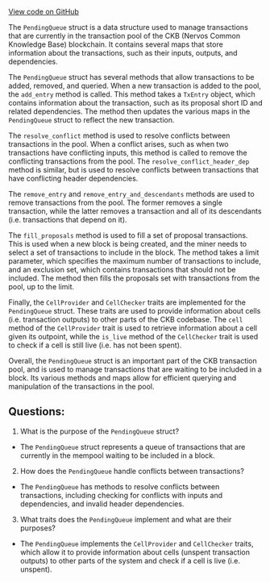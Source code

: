 [View code on GitHub](https://github.com/nervosnetwork/ckb/blob/develop/tx-pool/src/component/pending.rs)

The `PendingQueue` struct is a data structure used to manage transactions that are currently in the transaction pool of the CKB (Nervos Common Knowledge Base) blockchain. It contains several maps that store information about the transactions, such as their inputs, outputs, and dependencies.

The `PendingQueue` struct has several methods that allow transactions to be added, removed, and queried. When a new transaction is added to the pool, the `add_entry` method is called. This method takes a `TxEntry` object, which contains information about the transaction, such as its proposal short ID and related dependencies. The method then updates the various maps in the `PendingQueue` struct to reflect the new transaction.

The `resolve_conflict` method is used to resolve conflicts between transactions in the pool. When a conflict arises, such as when two transactions have conflicting inputs, this method is called to remove the conflicting transactions from the pool. The `resolve_conflict_header_dep` method is similar, but is used to resolve conflicts between transactions that have conflicting header dependencies.

The `remove_entry` and `remove_entry_and_descendants` methods are used to remove transactions from the pool. The former removes a single transaction, while the latter removes a transaction and all of its descendants (i.e. transactions that depend on it).

The `fill_proposals` method is used to fill a set of proposal transactions. This is used when a new block is being created, and the miner needs to select a set of transactions to include in the block. The method takes a limit parameter, which specifies the maximum number of transactions to include, and an exclusion set, which contains transactions that should not be included. The method then fills the proposals set with transactions from the pool, up to the limit.

Finally, the `CellProvider` and `CellChecker` traits are implemented for the `PendingQueue` struct. These traits are used to provide information about cells (i.e. transaction outputs) to other parts of the CKB codebase. The `cell` method of the `CellProvider` trait is used to retrieve information about a cell given its outpoint, while the `is_live` method of the `CellChecker` trait is used to check if a cell is still live (i.e. has not been spent).

Overall, the `PendingQueue` struct is an important part of the CKB transaction pool, and is used to manage transactions that are waiting to be included in a block. Its various methods and maps allow for efficient querying and manipulation of the transactions in the pool.
## Questions:
 1. What is the purpose of the `PendingQueue` struct?
- The `PendingQueue` struct represents a queue of transactions that are currently in the mempool waiting to be included in a block.

2. How does the `PendingQueue` handle conflicts between transactions?
- The `PendingQueue` has methods to resolve conflicts between transactions, including checking for conflicts with inputs and dependencies, and invalid header dependencies.

3. What traits does the `PendingQueue` implement and what are their purposes?
- The `PendingQueue` implements the `CellProvider` and `CellChecker` traits, which allow it to provide information about cells (unspent transaction outputs) to other parts of the system and check if a cell is live (i.e. unspent).
